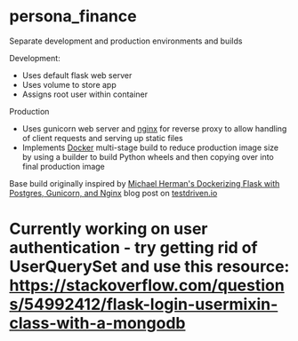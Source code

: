 # persona_finance

Separate development and production environments and builds

Development:

- Uses default flask web server
- Uses volume to store app
- Assigns root user within container

Production

- Uses gunicorn web server and [nginx](https://www.patricksoftwareblog.com/how-to-configure-nginx-for-a-flask-web-application/) for reverse proxy to allow handling of client requests and serving up static files
- Implements [Docker](https://mherman.org/presentations/dockercon-2018/#74) multi-stage build to reduce production image size by using a builder to build Python wheels and then copying over into final production image

Base build originally inspired by [Michael Herman's Dockerizing Flask with Postgres, Gunicorn, and Nginx](https://github.com/testdrivenio/flask-on-docker) blog post on [testdriven.io](https://testdriven.io/blog/dockerizing-flask-with-postgres-gunicorn-and-nginx/#docker)

# Currently working on user authentication - try getting rid of UserQuerySet and use this resource: https://stackoverflow.com/questions/54992412/flask-login-usermixin-class-with-a-mongodb
